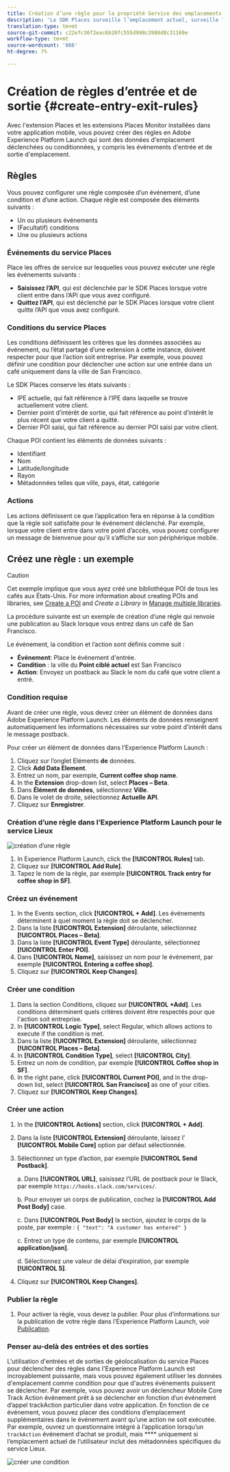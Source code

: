 ```yaml
---
title: Création d’une règle pour la propriété Service des emplacements
description: 'Le SDK Places surveille l’emplacement actuel, surveille les points d’intérêt configurés autour de l’emplacement actuel et suit les événements d’entrée et de sortie pour ces points d’intérêt. '
translation-type: tm+mt
source-git-commit: c22efc36f2eac6b20fc555d998c3988d8c31169e
workflow-type: tm+mt
source-wordcount: '866'
ht-degree: 7%

---
```



# Création de règles d’entrée et de sortie {#create-entry-exit-rules}

Avec l&#39;extension Places et les extensions Places Monitor installées dans votre application mobile, vous pouvez créer des règles en Adobe Experience Platform Launch qui sont des données d&#39;emplacement déclenchées ou conditionnées, y compris les événements d&#39;entrée et de sortie d&#39;emplacement.

## Règles

Vous pouvez configurer une règle composée d’un événement, d’une condition et d’une action. Chaque règle est composée des éléments suivants :

* Un ou plusieurs événements
* (Facultatif) conditions
* Une ou plusieurs actions

### Événements du service Places

Place les offres de service sur lesquelles vous pouvez exécuter une règle les événements suivants :

* **Saisissez l’API**, qui est déclenchée par le SDK Places lorsque votre client entre dans l’API que vous avez configuré.
* **Quittez l’API**, qui est déclenché par le SDK Places lorsque votre client quitte l’API que vous avez configuré.

### Conditions du service Places

Les conditions définissent les critères que les données associées au événement, ou l’état partagé d’une extension à cette instance, doivent respecter pour que l’action soit entreprise. Par exemple, vous pouvez définir une condition pour déclencher une action sur une entrée dans un café uniquement dans la ville de San Francisco.

Le SDK Places conserve les états suivants :

* IPE actuelle, qui fait référence à l’IPE dans laquelle se trouve actuellement votre client.
* Dernier point d’intérêt de sortie, qui fait référence au point d’intérêt le plus récent que votre client a quitté.
* Dernier POI saisi, qui fait référence au dernier POI saisi par votre client.

Chaque POI contient les éléments de données suivants :

* Identifiant
* Nom
* Latitude/longitude
* Rayon
* Métadonnées telles que ville, pays, état, catégorie

### Actions

Les actions définissent ce que l’application fera en réponse à la condition que la règle soit satisfaite pour le événement déclenché. Par exemple, lorsque votre client entre dans votre point d’accès, vous pouvez configurer un message de bienvenue pour qu’il s’affiche sur son périphérique mobile.

## Créez une règle : un exemple

>[!CAUTION]
>
>Cet exemple implique que vous ayez créé une bibliothèque POI de tous les cafés aux États-Unis. For more information about creating POIs and libraries, see [Create a POI](/help/poi-mgmt-ui/create-a-poi-ui.md) and *Create a Library* in [Manage multiple libraries](https://docs.adobe.com/content/help/en/places/using/poi-mgmt-ui/manage-libraries-in-the-places-ui.html).

La procédure suivante est un exemple de création d’une règle qui renvoie une publication au Slack lorsque vous entrez dans un café de San Francisco.

Le événement, la condition et l’action sont définis comme suit :

* **Événement**: Place le événement d&#39;entrée.
* **Condition** : la ville du **Point ciblé actuel** est San Francisco
* **Action**: Envoyez un postback au Slack le nom du café que votre client a entré.

### Condition requise

Avant de créer une règle, vous devez créer un élément de données dans Adobe Experience Platform Launch. Les éléments de données renseignent automatiquement les informations nécessaires sur votre point d’intérêt dans le message postback.

Pour créer un élément de données dans l’Experience Platform Launch :

1. Cliquez sur l’onglet Eléments **de** données.
1. Click **Add Data Element**.
1. Entrez un nom, par exemple, **Current coffee shop name**.
1. In the **Extension** drop-down list, select **Places – Beta**.
1. Dans **Élément de données**, sélectionnez **Ville**.
1. Dans le volet de droite, sélectionnez **Actuelle API**.
1. Cliquez sur **Enregistrer**.

### Création d’une règle dans l’Experience Platform Launch pour le service Lieux

![création d’une règle](/help/assets/placesrule.png)

1. In Experience Platform Launch, click the **[!UICONTROL Rules]** tab.
1. Cliquez sur **[!UICONTROL Add Rule]**.
1. Tapez le nom de la règle, par exemple **[!UICONTROL Track entry for coffee shop in SF]**.

### Créez un événement

1. In the Events section, click **[!UICONTROL + Add]**. Les événements déterminent à quel moment la règle doit se déclencher.
1. Dans la liste **[!UICONTROL Extension]** déroulante, sélectionnez **[!UICONTROL Places – Beta]**.
1. Dans la liste **[!UICONTROL Event Type]** déroulante, sélectionnez **[!UICONTROL Enter POI]**.
1. Dans **[!UICONTROL Name]**, saisissez un nom pour le événement, par exemple **[!UICONTROL Entering a coffee shop]**.
1. Cliquez sur **[!UICONTROL Keep Changes]**.

### Créer une condition

1. Dans la section Conditions, cliquez sur **[!UICONTROL +Add]**. Les conditions déterminent quels critères doivent être respectés pour que l&#39;action soit entreprise.
1. In **[!UICONTROL Logic Type]**, select Regular, which allows actions to execute if the condition is met.
1. Dans la liste **[!UICONTROL Extension]** déroulante, sélectionnez **[!UICONTROL Places – Beta]**.
1. In **[!UICONTROL Condition Type]**, select **[!UICONTROL City]**.
1. Entrez un nom de condition, par exemple **[!UICONTROL Coffee shop in SF]**.
1. In the right pane, click **[!UICONTROL Current POI]**, and in the drop-down list, select **[!UICONTROL San Francisco]** as one of your cities.
1. Cliquez sur **[!UICONTROL Keep Changes]**.

### Créer une action

1. In the **[!UICONTROL Actions]** section, click **[!UICONTROL + Add]**.
1. Dans la liste **[!UICONTROL Extension]** déroulante, laissez l’ **[!UICONTROL Mobile Core]** option par défaut sélectionnée.
1. Sélectionnez un type d’action, par exemple **[!UICONTROL Send Postback]**.

   a. Dans **[!UICONTROL URL]**, saisissez l’URL de postback pour le Slack, par exemple `https://hooks.slack.com/services/`.

   b. Pour envoyer un corps de publication, cochez la **[!UICONTROL Add Post Body]** case.

   c. Dans **[!UICONTROL Post Body]** la section, ajoutez le corps de la poste, par exemple : `{ "text": "A customer has entered" }`

   c. Entrez un type de contenu, par exemple **[!UICONTROL application/json]**.

   d. Sélectionnez une valeur de délai d’expiration, par exemple **[!UICONTROL 5]**.

1. Cliquez sur **[!UICONTROL Keep Changes]**.

### Publier la règle

1. Pour activer la règle, vous devez la publier. Pour plus d’informations sur la publication de votre règle dans l’Experience Platform Launch, voir [Publication](https://docs.adobe.com/content/help/fr-FR/launch/using/reference/publish/overview.html).

### Penser au-delà des entrées et des sorties

L&#39;utilisation d&#39;entrées et de sorties de géolocalisation du service Places pour déclencher des règles dans l&#39;Experience Platform Launch est incroyablement puissante, mais vous pouvez également utiliser les données d&#39;emplacement comme condition pour que d&#39;autres événements puissent se déclencher. Par exemple, vous pouvez avoir un déclencheur Mobile Core Track Action événement prêt à se déclencher en fonction d’un événement d’appel trackAction particulier dans votre application. En fonction de ce événement, vous pouvez placer des conditions d’emplacement supplémentaires dans le événement avant qu’une action ne soit exécutée. Par exemple, ouvrez un questionnaire intégré à l’application lorsqu’un `trackAction` événement d’achat se produit, mais **** uniquement si l’emplacement actuel de l’utilisateur inclut des métadonnées spécifiques du service Lieux.

![créer une condition](/help/assets/places-condition.png)